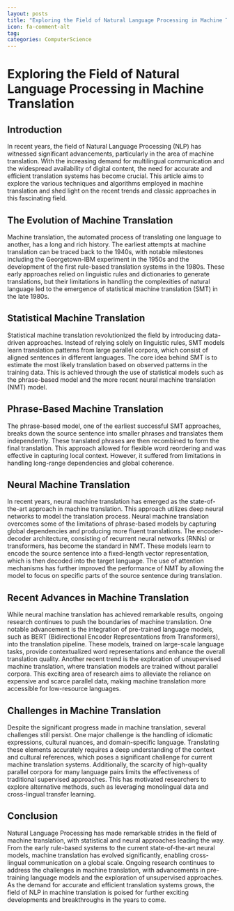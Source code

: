 ```yaml
---
layout: posts
title: "Exploring the Field of Natural Language Processing in Machine Translation"
icon: fa-comment-alt
tag:      
categories: ComputerScience
---
```



# Exploring the Field of Natural Language Processing in Machine Translation

## Introduction
In recent years, the field of Natural Language Processing (NLP) has witnessed significant advancements, particularly in the area of machine translation. With the increasing demand for multilingual communication and the widespread availability of digital content, the need for accurate and efficient translation systems has become crucial. This article aims to explore the various techniques and algorithms employed in machine translation and shed light on the recent trends and classic approaches in this fascinating field.

## The Evolution of Machine Translation
Machine translation, the automated process of translating one language to another, has a long and rich history. The earliest attempts at machine translation can be traced back to the 1940s, with notable milestones including the Georgetown-IBM experiment in the 1950s and the development of the first rule-based translation systems in the 1980s. These early approaches relied on linguistic rules and dictionaries to generate translations, but their limitations in handling the complexities of natural language led to the emergence of statistical machine translation (SMT) in the late 1980s.

## Statistical Machine Translation
Statistical machine translation revolutionized the field by introducing data-driven approaches. Instead of relying solely on linguistic rules, SMT models learn translation patterns from large parallel corpora, which consist of aligned sentences in different languages. The core idea behind SMT is to estimate the most likely translation based on observed patterns in the training data. This is achieved through the use of statistical models such as the phrase-based model and the more recent neural machine translation (NMT) model.

## Phrase-Based Machine Translation
The phrase-based model, one of the earliest successful SMT approaches, breaks down the source sentence into smaller phrases and translates them independently. These translated phrases are then recombined to form the final translation. This approach allowed for flexible word reordering and was effective in capturing local context. However, it suffered from limitations in handling long-range dependencies and global coherence.

## Neural Machine Translation
In recent years, neural machine translation has emerged as the state-of-the-art approach in machine translation. This approach utilizes deep neural networks to model the translation process. Neural machine translation overcomes some of the limitations of phrase-based models by capturing global dependencies and producing more fluent translations. The encoder-decoder architecture, consisting of recurrent neural networks (RNNs) or transformers, has become the standard in NMT. These models learn to encode the source sentence into a fixed-length vector representation, which is then decoded into the target language. The use of attention mechanisms has further improved the performance of NMT by allowing the model to focus on specific parts of the source sentence during translation.

## Recent Advances in Machine Translation
While neural machine translation has achieved remarkable results, ongoing research continues to push the boundaries of machine translation. One notable advancement is the integration of pre-trained language models, such as BERT (Bidirectional Encoder Representations from Transformers), into the translation pipeline. These models, trained on large-scale language tasks, provide contextualized word representations and enhance the overall translation quality. Another recent trend is the exploration of unsupervised machine translation, where translation models are trained without parallel corpora. This exciting area of research aims to alleviate the reliance on expensive and scarce parallel data, making machine translation more accessible for low-resource languages.

## Challenges in Machine Translation
Despite the significant progress made in machine translation, several challenges still persist. One major challenge is the handling of idiomatic expressions, cultural nuances, and domain-specific language. Translating these elements accurately requires a deep understanding of the context and cultural references, which poses a significant challenge for current machine translation systems. Additionally, the scarcity of high-quality parallel corpora for many language pairs limits the effectiveness of traditional supervised approaches. This has motivated researchers to explore alternative methods, such as leveraging monolingual data and cross-lingual transfer learning.

## Conclusion
Natural Language Processing has made remarkable strides in the field of machine translation, with statistical and neural approaches leading the way. From the early rule-based systems to the current state-of-the-art neural models, machine translation has evolved significantly, enabling cross-lingual communication on a global scale. Ongoing research continues to address the challenges in machine translation, with advancements in pre-training language models and the exploration of unsupervised approaches. As the demand for accurate and efficient translation systems grows, the field of NLP in machine translation is poised for further exciting developments and breakthroughs in the years to come.